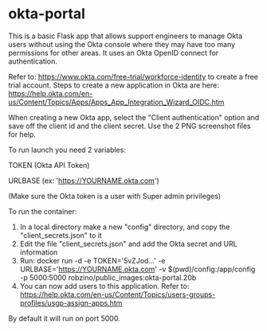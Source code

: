 # okta-portal
This is a basic Flask app that allows support engineers to manage Okta users without using the Okta console where they may have too many permissions for other areas. It uses an Okta OpenID connect for authentication.

Refer to: https://www.okta.com/free-trial/workforce-identity to create a free trial account. Steps to create a new application in Okta are here: https://help.okta.com/en-us/Content/Topics/Apps/Apps_App_Integration_Wizard_OIDC.htm

When creating a new Okta app, select the "Client authentication" option and save off the client id and the client secret.
Use the 2 PNG screenshot files for help.

To run launch you need 2 variables:

TOKEN (Okta API Token)

URLBASE (ex: 'https://YOURNAME.okta.com')

(Make sure the Okta token is a user with Super admin privileges)

To run the container:

1) In a local directory make a new "config" directory, and copy the "client_secrets.json" to it
2) Edit the file "client_secrets.json" and add the Okta secret and URL information
3) Run: docker run -d -e TOKEN='5vZJod...' -e URLBASE='https://YOURNAME.okta.com' -v $(pwd)/config:/app/config -p 5000:5000 robzino/public_images:okta-portal.20b
4) You can now add users to this application.  Refer to: https://help.okta.com/en-us/Content/Topics/users-groups-profiles/usgp-assign-apps.htm

By default it will run on port 5000.
